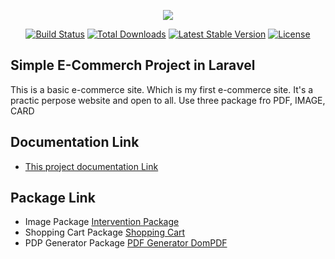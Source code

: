 <p align="center"><img src="https://laravel.com/assets/img/components/logo-laravel.svg"></p>

<p align="center">
<a href="https://travis-ci.org/laravel/framework"><img src="https://travis-ci.org/laravel/framework.svg" alt="Build Status"></a>
<a href="https://packagist.org/packages/laravel/framework"><img src="https://poser.pugx.org/laravel/framework/d/total.svg" alt="Total Downloads"></a>
<a href="https://packagist.org/packages/laravel/framework"><img src="https://poser.pugx.org/laravel/framework/v/stable.svg" alt="Latest Stable Version"></a>
<a href="https://packagist.org/packages/laravel/framework"><img src="https://poser.pugx.org/laravel/framework/license.svg" alt="License"></a>
</p>

##  Simple E-Commerch Project in Laravel


This is a basic e-commerce site. Which is my first e-commerce site. It's a practic perpose website and open to all. Use three package fro PDF, IMAGE, CARD

## Documentation Link

- [This project documentation Link](https://github.com/shuvo4054/E-Commerce-Project-BITM/tree/master/Project%20Note%20for%20bitm_e-commerce)

## Package Link

- Image Package [Intervention Package](http://image.intervention.io/)
- Shopping Cart Package [Shopping Cart](https://github.com/Crinsane/LaravelShoppingcart)
- PDP Generator Package [PDF Generator DomPDF](http://hdtuto.com/article/laravel-55-generate-pdf-file-from-view)

